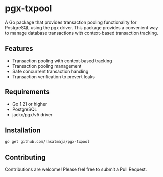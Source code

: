 # pgx-txpool
A Go package that provides transaction pooling functionality for PostgreSQL using the pgx driver. This package provides a convenient way to manage database transactions with context-based transaction tracking.

## Features
- Transaction pooling with context-based tracking
- Transaction pooling management
- Safe concurrent transaction handling
- Transaction verification to prevent leaks

## Requirements
- Go 1.21 or higher
- PostgreSQL
- jackc/pgx/v5 driver

## Installation

```bash
go get github.com/rasatmaja/pgx-txpool
```

## Contributing
Contributions are welcome! Please feel free to submit a Pull Request.